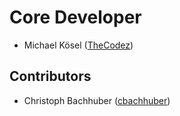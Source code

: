 # Core Developer
* Michael Kösel ([TheCodez](https://github.com/TheCodez))

## Contributors
* Christoph Bachhuber ([cbachhuber](https://github.com/cbachhuber))
